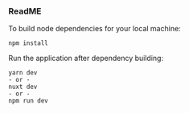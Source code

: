 ### ReadME

To build node dependencies for your local machine:
```
npm install
```

Run the application after dependency building:
```
yarn dev
- or -
nuxt dev
- or -
npm run dev
```

